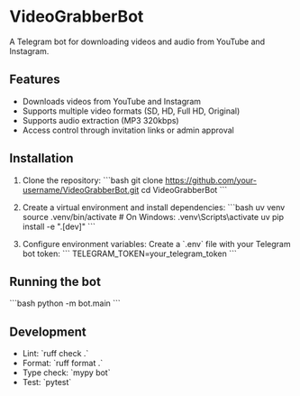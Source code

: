 # VideoGrabberBot

A Telegram bot for downloading videos and audio from YouTube and Instagram.

## Features

- Downloads videos from YouTube and Instagram
- Supports multiple video formats (SD, HD, Full HD, Original)
- Supports audio extraction (MP3 320kbps)
- Access control through invitation links or admin approval

## Installation

1. Clone the repository:
   \`\`\`bash
   git clone https://github.com/your-username/VideoGrabberBot.git
   cd VideoGrabberBot
   \`\`\`

2. Create a virtual environment and install dependencies:
   \`\`\`bash
   uv venv
   source .venv/bin/activate  # On Windows: .venv\\Scripts\\activate
   uv pip install -e ".[dev]"
   \`\`\`

3. Configure environment variables:
   Create a \`.env\` file with your Telegram bot token:
   \`\`\`
   TELEGRAM_TOKEN=your_telegram_token
   \`\`\`

## Running the bot

\`\`\`bash
python -m bot.main
\`\`\`

## Development

- Lint: \`ruff check .\`
- Format: \`ruff format .\`
- Type check: \`mypy bot\`
- Test: \`pytest\`
